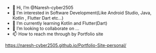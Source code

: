 - 👋 Hi, I’m @Naresh-cyber2505
- 👀 I’m interested in Software Development(Like Android Studio, Java, Kotlin , Flutter Dart etc...) 
- 🌱 I’m currently learning Kotlin and Flutter(Dart)
- 💞️ I’m looking to collaborate on ...
- 📫 How to reach me through by Portfolio site

https://naresh-cyber2505.github.io/Portfolio-Site-personal/


<!---
Naresh-cyber2505/Naresh-cyber2505 is a ✨ special ✨ repository because its `README.md` (this file) appears on your GitHub profile.
You can click the Preview link to take a look at your changes.
--->
